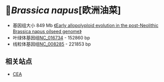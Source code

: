 # 🌱*Brassica napus*[欧洲油菜]
+ 基因组大小 849 Mb [《Early allopolyploid evolution in the post-Neolithic Brassica napus oilseed genome》]()
+ 叶绿体基因组[NC_016734](https://www.ncbi.nlm.nih.gov/nuccore/383930428) - 152860 bp
+ 线粒体基因组[NC_008285](https://www.ncbi.nlm.nih.gov/nuccore/NC_008285.1) - 221853 bp

## 相关站点
+ [CEA](http://www.genoscope.cns.fr/brassicanapus/)


